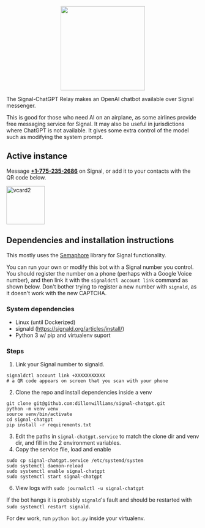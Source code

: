 
<p align="center">
<img width="220" src="https://github.com/dillonwilliams/signal-chatgpt/assets/1835005/39be916e-bd47-4cca-b6fa-87679f709a1b" />
</p>

The Signal-ChatGPT Relay makes an OpenAI chatbot available over Signal messenger.

This is good for those who need AI on an airplane, as some airlines provide free messaging service for Signal. It may also be useful in jurisdictions where ChatGPT is not available. It gives some extra control of the model such as modifying the system prompt.

## Active instance
Message __[+1-775-235-2686](tel:+17752352686)__ on Signal, or add it to your contacts with the QR code below. 

<img width="100" alt="vcard2" src="https://github.com/dillonwilliams/signal-chatgpt/assets/1835005/f1082aa4-ad56-4bec-8223-e9e65674b13e">


## Dependencies and installation instructions
This mostly uses the [Semaphore](https://github.com/lwesterhof/semaphore) library for Signal functionality. 

You can run your own or modify this bot with a Signal number you control. You should register the number on a phone (perhaps with a Google Voice number), and then link it with the `signaldctl account link` command as shown below. Don't bother trying to register a new number with `signald`, as it doesn't work with the new CAPTCHA. 

### System dependencies
* Linux (until Dockerized)
* signald (https://signald.org/articles/install/)
* Python 3 w/ pip and virtualenv suport

### Steps
1. Link your Signal number to signald.
```
signaldctl account link +XXXXXXXXXXX
# a QR code appears on screen that you scan with your phone
```
2. Clone the repo and install dependencies inside a venv
```
git clone git@github.com:dillonwilliams/signal-chatgpt.git
python -m venv venv
source venv/bin/activate
cd signal-chatgpt
pip install -r requirements.txt
```
3. Edit the paths in `signal-chatgpt.service` to match the clone dir and venv dir, and fill in the 2 environment variables.
4. Copy the service file, load and enable
```
sudo cp signal-chatgpt.service /etc/systemd/system
sudo systemctl daemon-reload
sudo systemctl enable signal-chatgpt
sudo systemctl start signal-chatgpt
```
6. View logs with `sudo journalctl -u signal-chatgpt`

If the bot hangs it is probably `signald`'s fault and should be restarted with `sudo systemctl restart signald`. 

For dev work, run `python bot.py` inside your virtualenv.


